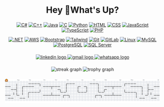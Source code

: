 <h1 align="center">Hey 👋What's Up?</h1>

###

<div align="center">

<!-- Tech Stack -->
[![C#](https://skillicons.dev/icons?i=cs)](https://learn.microsoft.com/en-us/dotnet/csharp/)
[![C++](https://skillicons.dev/icons?i=cpp)](https://w3schools.com/cpp)
[![Java](https://skillicons.dev/icons?i=java)](https://www.java.com/)
[![C](https://skillicons.dev/icons?i=c)](https://en.cppreference.com/w/c)
[![Python](https://skillicons.dev/icons?i=py)](https://python.org)
[![HTML](https://skillicons.dev/icons?i=html)](https://w3schools.com/html/)
[![CSS](https://skillicons.dev/icons?i=css)](https://w3schools.com/css)
[![JavaScript](https://skillicons.dev/icons?i=js)](https://w3schools.com/js)
[![TypeScript](https://skillicons.dev/icons?i=ts)](https://www.typescriptlang.org/)
[![PHP](https://skillicons.dev/icons?i=php)](https://php.net)

</div>

<div align ="center">

[![.NET](https://skillicons.dev/icons?i=dotnet)](https://dotnet.microsoft.com/)
[![AWS](https://skillicons.dev/icons?i=aws)](https://aws.amazon.com/)
[![Bootstrap](https://skillicons.dev/icons?i=bootstrap)](https://getbootstrap.com)
[![Tailwind](https://skillicons.dev/icons?i=tailwind)](https://tailwindcss.com)
[![Git](https://skillicons.dev/icons?i=git)](https://git-scm.com)
[![GitLab](https://skillicons.dev/icons?i=gitlab)](https://about.gitlab.com/)
[![Linux](https://skillicons.dev/icons?i=linux)](https://linux.org)
[![MySQL](https://skillicons.dev/icons?i=mysql)](https://mysql.com)
[![PostgreSQL](https://skillicons.dev/icons?i=postgres)](https://www.postgresql.org/)
[![SQL Server](https://skillicons.dev/icons?i=azure)](https://learn.microsoft.com/en-us/sql/sql-server/)
  
</div>



###

<div align="center">
  <a href="https://www.linkedin.com/in/mohammed-said-388732282/" target="_blank">
    <img src="https://img.shields.io/static/v1?message=LinkedIn&logo=linkedin&label=&color=0077B5&logoColor=white&labelColor=&style=for-the-badge" height="25" alt="linkedin logo"  />
  </a>
  <a href="mailto:se3do.4work@gmail.com" target="_blank">
    <img src="https://img.shields.io/static/v1?message=Gmail&logo=gmail&label=&color=D14836&logoColor=white&labelColor=&style=for-the-badge" height="25" alt="gmail logo"  />
  </a>
  <a href="https://wa.me/201150789589" target="_blank">
    <img src="https://img.shields.io/static/v1?message=Whatsapp&logo=whatsapp&label=&color=25D366&logoColor=white&labelColor=&style=for-the-badge" height="25" alt="whatsapp logo"  />
  </a>
</div>

###

<div align="center">
  <img src="https://streak-stats.demolab.com?user=Se3do&locale=en&mode=daily&theme=dracula&hide_border=false&border_radius=5&order=3" height="150" alt="streak graph"  />
  <img src="https://github-profile-trophy.vercel.app?username=Se3do&theme=dracula&column=-1&row=1&margin-w=8&margin-h=8&no-bg=false&no-frame=false&order=4" height="150" alt="trophy graph"  />
</div>

###

<picture>
  <source media="(prefers-color-scheme: dark)" srcset="https://raw.githubusercontent.com/Se3do/Se3do/output/pacman-contribution-graph-dark.svg">
  <source media="(prefers-color-scheme: light)" srcset="https://raw.githubusercontent.com/Se3do/Se3do/output/pacman-contribution-graph.svg">
  <img alt="pacman contribution graph" src="https://raw.githubusercontent.com/Se3do/Se3do/output/pacman-contribution-graph.svg">
</picture>

###
